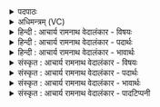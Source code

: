 <details><summary>पदपाठः</summary>

इ꣡न्द्रः꣢꣯। अ꣣ङ्ग꣢। म꣣ह꣢त्। भ꣣य꣢म्। अ꣣भि꣢। सत्। अ꣡प꣢꣯। चु꣣च्यवत्। सः꣢। हि। स्थि꣣रः꣢। वि꣡च꣢꣯र्षणिः। वि। च꣣र्षणिः। २००।
</details>

<details><summary>अधिमन्त्रम् (VC)</summary>

- इन्द्रः
- गृत्समदः शौनकः
- गायत्री
- षड्जः
- ऐन्द्रं काण्डम्
</details>

<details><summary>हिन्दी : आचार्य रामनाथ वेदालंकार - विषयः</summary>

अगले मन्त्र में इन्द्र से भय-मुक्त करने की प्रार्थना की गयी है।
</details>

<details><summary>हिन्दी : आचार्य रामनाथ वेदालंकार - पदार्थः</summary>

पदार्थान्वयभाषाः -  प्रथम—परमात्मा के पक्ष में। (अङ्ग) हे भाई, (इन्द्रः) विघ्नविदारक, सिद्धिप्रदाता परमेश्वर (अभि सत्) अभिभूत करनेवाले (महत्) बड़े भारी (भयम्) विपत्तियों से उत्पन्न, काम-क्रोध आदि शत्रुओं के उत्पीड़न से उत्पन्न अथवा जन्म-मरण से उत्पन्न भय को (अप चुच्यवत्) पूर्णतः दूर कर दे, (हि) क्योंकि (सः) वह परमेश्वर (स्थिरः) भयों से उद्विग्न न होनेवाला, स्थिरमति, और (विचर्षणिः) भय-निवारण के उपायों का द्रष्टा और दर्शानेवाला है ॥ द्वितीय—सूर्य के पक्ष में। (अङ्ग) हे भाई, (इन्द्रः) अन्धकार का विदारक, प्रकाशप्रदाता सूर्य (अभि सत्) अभिभूत या उद्विग्न करनेवाले (महत्) बड़े (भयम्) रोगों से उत्पन्न, बाघ आदि हिंसक जन्तुओं से उत्पन्न, पृथिवी आदि ग्रह-उपग्रहों की टक्कर की आशंका से उत्पन्न इत्यादि प्रकार के भयों को (अपचुच्यवत्) दूर करता है, (हि) क्योंकि (सः) वह सूर्य (स्थिरः) आकर्षणशक्ति के द्वारा आकाश में स्थिर अर्थात् केवल अपनी धुरी पर ही घूमने के कारण स्थानान्तर गति से रहित, और (विचर्षणिः) प्रकाश के दान द्वारा सबको पदार्थों का दर्शन करानेवाला है ॥ तृतीय—राष्ट्र के पक्ष में। (अङ्ग) हे भाई, (इन्द्रः) परम धनी, शत्रुओं को विदीर्ण करनेवाला, प्रजाओं को सुख-सम्पदा देनेवाला राजा अथवा सेनापति (अभि सत्) राष्ट्र में व्याप्त होनेवाले (महत्) बड़े (भयम्) राष्ट्र के अन्दर के तथा बाहरी शत्रुओं से उत्पन्न किए गये भय को (अपचुच्यवत्) दूर कर दे, (हि) क्योंकि (सः) वह (स्थिरः) अपने पद पर अडिग, और (विचर्षणिः) गुप्तचर रूपी आँखों से अपने राष्ट्र में होनेवाले तथा शत्रु-राष्ट्र में होनेवाले सब घटनाचक्र का विशेष रूप से द्रष्टा है ॥७॥ इस मन्त्र में श्लेषालङ्कार है ॥७॥
</details>

<details><summary>हिन्दी : आचार्य रामनाथ वेदालंकार - भावार्थः</summary>

भावार्थभाषाः -  कभी काम, क्रोध आदि रिपुओं से उत्पन्न होनेवाला भय, कभी दुर्भिक्ष, नदियों की बाढ़, संक्रामक रोग आदि का भय, कभी मानवीय विपत्तियों का भय, कभी बाघ आदि हिंसक जन्तुओं का भय, कभी पड़ोसी शत्रु राष्ट्रों का भय, कभी चोरों, लुटेरों, ठगों, हत्यारों आदि का भय, कभी जन्म-मृत्यु के चक्र का भय मनुष्यों को व्याकुल किए रखता है। स्थिर सर्वद्रष्टा परमात्मा, स्थिर प्रकाशक सूर्य और स्थिर गुप्तचर-रूप आँखोंवाला राजा उस सब प्रकार के भय से मुक्त कर दे, जिससे सब लोग सब ओर से निर्भय होते हुए अभ्युदय और निःश्रेयस को प्राप्त कर सकें ॥७॥
</details>

<details><summary>संस्कृत : आचार्य रामनाथ वेदालंकार - विषयः</summary>

अथेन्द्रं भयान्मुक्तिं प्रार्थयते।
</details>

<details><summary>संस्कृत : आचार्य रामनाथ वेदालंकार - पदार्थः</summary>

पदार्थान्वयभाषाः -  प्रथमः—परमात्मपरः। (अङ्ग१) हे भद्र ! (इन्द्रः) विघ्नविदारकः सिद्धिप्रदाता परमेश्वरः (अभि सत्२) अभिभवत्, (महत्) विपुलम् (भयम्) विपज्जन्यं, कामक्रोधादिशत्रूत्पीडनजन्यं, जन्म-मरणजन्यं वा त्रासम् (अप चुच्यवत्) भृशम् अपच्यावयेत्। च्युङ् गतौ धातोर्यङ्लुगन्तस्य लेटि रूपम्। (हि) यस्मात् (सः) परमेश्वरः (स्थिरः) भयैरनुद्विग्नः स्थिरमतिः, (विचर्षणिः) भयनिवारणोपायानां द्रष्टा दर्शयिता च, वर्तते इति शेषः। विचर्षणिः इति पश्यतिकर्मसु पठितम्। निघं० ३।११ ॥ अथ द्वितीयः—सूर्यपरः। (अङ्ग) हे भद्र ! (इन्द्रः) तमोविदारकः प्रकाशप्रदाता सूर्यः (अभि सत्) अभिभवत् उद्वेजनकारि, (महत्) विपुलम् (भयम्) रोगजन्यं, व्याघ्रादिहिंस्रजन्तुजन्यम्, आशङ्कितपृथिव्यादिग्रहोपग्रहसंघट्टजन्यम् एवमादिप्रकारकं भीतिसमूहम् (अपचुच्यवत्) अपच्यावयति, (हि) यस्मात् (सः) असौ सूर्यः (स्थिरः) आकर्षणद्वारा गगने स्थिरः, स्वधुरि एव भ्रमणशीलत्वात् स्थानान्तरगतिरहितः, (विचर्षणिः) प्रकाशप्रदानेन सर्वेषां दर्शयिता चास्ति ॥३ अथ तृतीयः—राष्ट्रपरः। (अङ्ग) हे भद्र ! (इन्द्रः) परमैश्वर्यवान्, शत्रुविदारकः, प्रजानां सुखसम्पत्प्रदाता राजा सेनापतिर्वा (अभि सत्) राष्ट्रेऽभिव्याप्यमानम्, (महत्) विस्तीर्णम् (भयम्) आन्तरिकबाह्यशत्रुकर्तृकं प्रतारणलुण्ठनबन्धनहिंसनविप्लवराजविद्रोहादिजन्यं त्रासम् (अप चुच्यवत्) दूरीकुर्यात्, (हि) यस्मात् (सः) असौ (स्थिरः) स्वपदे ध्रुवः, (विचर्षणिः) चारचक्षुर्भिः स्वराष्ट्रजातस्य शत्रुराष्ट्रजातस्य च निखिलस्यापि वृत्तस्य विशेषरूपेण द्रष्टा च विद्यते ॥७॥ अत्र श्लेषालङ्कारः ॥७॥
</details>

<details><summary>संस्कृत : आचार्य रामनाथ वेदालंकार - भावार्थः</summary>

भावार्थभाषाः -  कदाचित् कामक्रोधादिरिपुजन्यं भयं, कदाचिद् दुर्भिक्षनद्यापूरसंक्रामकरोगादिजन्यं भयं, कदाचिन्मानवीयविपज्जन्यं भयं, कदाचिद् व्याघ्रादिहिंस्रजन्तुजन्यं भयं, कदाचित् प्रतिवेशिशत्रुराष्ट्रजन्यं भयं, कदाचित् स्तेनलुण्ठकवञ्चकघातकादिजन्यं भयं, कदाचिज्जन्ममरणचक्रजन्यं भयं मनुष्यानुद्वेजयति। स्थिरः सर्वद्रष्टा परमात्मा, स्थिरः प्रकाशकः सूर्यः, स्थिरश्चारचक्षू राजा च तस्मात् सर्वविधादपि भयाद् विमोचयेद्, येन सर्वे जनाः सर्वतो निर्भयाः सन्तोऽभ्युदयं निःश्रेयसं च प्राप्तुं शक्नुयुः ॥७॥
</details>

<details><summary>संस्कृत : आचार्य रामनाथ वेदालंकार - पादटिप्पनी</summary>

टिप्पणी:   १. ऋ० २।४१।१०, अथ २०।२०।५, ५७।८। २. अङ्ग क्षिप्रम्—इति वि०, भ०, सा०। ३. अभि सत् आभिमुख्येन सीदत्, पर्युपस्थितम्—इति वि०। अभितः सम्भवदिति वा अभिभवदिति वा—इति भ०। सायणस्तु क्रियापदत्वेन शत्रन्तत्वेन चोभयथापि व्याचष्टे—अभीषत् अभिभवति, यद्वा अभीषद् अभिभवद् इति। ४. तुलनीयम्—ऋग्भाष्येऽस्य मन्त्रस्य दयानन्दभाष्यम्। तत्र चैष भावार्थ उक्तः—“यदि ब्रह्माण्डे सूर्यो न स्यात् तर्हि कस्यापि भयं न निवर्तेत। यदि सूर्यलोकः स्वपरिधौ स्थिरो दर्शको न भवेत् तर्हि तुल्याकर्षणं दर्शनं च न भवेद्” इति।
</details>